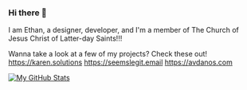 ### Hi there 👋

I am Ethan, a designer, developer, and I'm a member of The Church of Jesus Christ of Latter-day Saints!!!

Wanna take a look at a few of my projects? Check these out! 
https://karen.solutions 
https://seemslegit.email
https://avdanos.com

[![My GitHub Stats](https://github-readme-stats.vercel.app/api?username=ekmand)](https://github.com/ekmand)

<!--
**Ekmand/ekmand** is a ✨ _special_ ✨ repository because its `README.md` (this file) appears on your GitHub profile.

Here are some ideas to get you started:

- 🔭 I’m currently working on ...
- 🌱 I’m currently learning ...
- 👯 I’m looking to collaborate on ...
- 🤔 I’m looking for help with ...
- 💬 Ask me about ...
- 📫 How to reach me: ...
- 😄 Pronouns: ...
- ⚡ Fun fact: ...
-->
